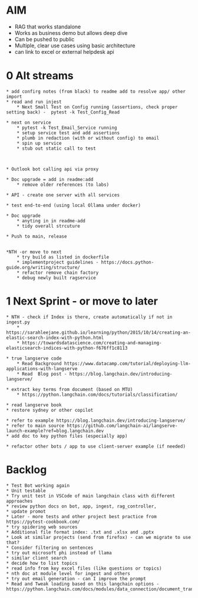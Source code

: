 # AIM
* RAG that works standalone
* Works as business demo but allows deep dive    
* Can be pushed to public   
* Multiple, clear use cases using basic architecture   
* can link to excel or external helpdesk api

# 0 Alt streams

	* add confirg notes (from black) to readme add to resolve app/ other import
	* read and run injest
		* Next Small Test on Config running (assertions, check proper setting back) -  pytest -k Test_Config_Read

	* next on service
		* pytest -k Test_Email_Service running 
		* setup service test and add assertions
		* plumb in redaction (with or without config) to email
		* spin up service
		* stub out static call to test



	* Outlook bot calling api via proxy
	 
	* Doc upgrade = add in readme:add
		* remove older references (to labs)

	* API - create one server with all services

	* test end-to-end (using local Ollama under docker)

	* Doc upgrade
		* anyting in in readme-add
		* tidy overall strcuture
	
	* Push to main, release


	*NTH -or move to next
		* try build as listed in dockerfile
		* implementproject guidelines - https://docs.python-guide.org/writing/structure/
		* refactor remove chain factory
		* debug newly built ragservice



# 1 Next Sprint - or move to later

	
	* NTH - check if Index is there, create automatically if not in ingest.py
		* https://sarahleejane.github.io/learning/python/2015/10/14/creating-an-elastic-search-index-with-python.html
		* https://towardsdatascience.com/creating-and-managing-elasticsearch-indices-with-python-f676ff1c8113

	* true langserve code
		* Read Background https://www.datacamp.com/tutorial/deploying-llm-applications-with-langserve
		* Read 	Blog post - https://blog.langchain.dev/introducing-langserve/

	* extract key terms from document (based on MTU)
		* https://python.langchain.com/docs/tutorials/classification/

	* read langserve book
	* restore sydney or other copilot

	* refer to example https://blog.langchain.dev/introducing-langserve/
	* refer to main source https://github.com/langchain-ai/langserve-launch-example?ref=blog.langchain.dev
	* add doc to key python files (especially app)

	* refactor other bots / app to use client-server example (if needed)
	



# Backlog
	* Test Bot working again
	* Unit testable
	* Try unit test in VSCode of main langchain class with different approaches
	* review python docs on bot, app, ingest, rag_controller,
	* update promot
	* Later - more tests and other project best practice from https://pytest-cookbook.com/
	* try spidering web sources
	* Additional file format index: .txt and .xlsx and .pptx
	* Look at similar projects (send from firefox) - can we migrate to use that?
	* Consider filtering on sentences
	* try out microsoft phi instead of llama
	* similar client search
	* decide how to list topics
	* read info from key excel files (like questions or topics)
	* nth doc at module level for ingest and others
	* try out email generation - can I improve the prompt
	* Read and Tweak loading based on this langchain options -https://python.langchain.com/docs/modules/data_connection/document_transformers/
	
